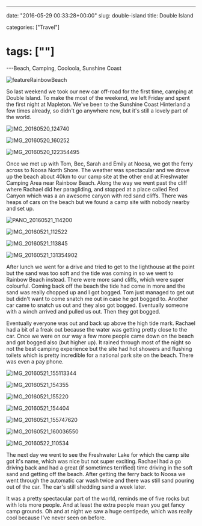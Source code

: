 ---

date: "2016-05-29 00:33:28+00:00"
slug: double-island
title: Double Island

categories: ["Travel"]
# tags: [""]
---Beach, Camping, Cooloola, Sunshine Coast

![featureRainbowBeach](featurerainbowbeach.jpg)

So last weekend we took our new car off-road for the first time, camping at Double Island. To make the most of the weekend, we left Friday and spent the first night at Mapleton. We've been to the Sunshine Coast Hinterland a few times already, so didn't go anywhere new, but it's still a lovely part of the world.

![IMG_20160520_124740](img_20160520_124740.jpg "Endeavour Prize Home")

![IMG_20160520_160252](img_20160520_160252.jpg "Mapleton Falls National Park")

![IMG_20160520_122354495](img_20160520_122354495.jpg)

Once we met up with Tom, Bec, Sarah and Emily at Noosa, we got the ferry across to Noosa North Shore. The weather was spectacular and we drove up the beach about 40km to our camp site at the other end at Freshwater Camping Area near Rainbow Beach. Along the way we went past the cliff where Rachael did her paragliding, and stopped at a place called Red Canyon which was a an awesome canyon with red sand cliffs. There was heaps of cars on the beach but we found a camp site with nobody nearby and set up.

![PANO_20160521_114200](pano_20160521_114200.jpg)

![IMG_20160521_112522](img_20160521_112522.jpg)

![IMG_20160521_113845](img_20160521_113845.jpg)

![IMG_20160521_131354902](img_20160521_131354902.jpg)

After lunch we went for a drive and tried to get to the lighthouse at the point but the sand was too soft and the tide was coming in so we went to Rainbow Beach instead. There were more sand cliffs, which were super colourful. Coming back off the beach the tide had come in more and the sand was really chopped up and I got bogged. Tom just managed to get out but didn't want to come snatch me out in case he got bogged to. Another car came to snatch us out and they also got bogged. Eventually someone with a winch arrived and pulled us out. Then they got bogged.

Eventually everyone was out and back up above the high tide mark. Rachael had a bit of a freak out because the water was getting pretty close to the car. Once we were on our way a few more people came down on the beach and got bogged also (but higher up). It rained through most of the night so not the best camping experience but the site had hot showers and flushing toilets which is pretty incredible for a national park site on the beach. There was even a pay phone.

![IMG_20160521_155113344](img_20160521_155113344.jpg)

![IMG_20160521_154355](img_20160521_154355.jpg)

![IMG_20160521_155220](img_20160521_155220.jpg)

![IMG_20160521_154404](img_20160521_154404.jpg)

![IMG_20160521_155747620](img_20160521_155747620.jpg)

![IMG_20160521_160036550](img_20160521_160036550.jpg)

![IMG_20160522_110534](img_20160522_110534.jpg)

The next day we went to see the Freshwater Lake for which the camp site got it's name, which was nice but not super exciting. Rachael had a go driving back and had a great (if sometimes terrified) time driving in the soft sand and getting off the beach. After getting the ferry back to Noosa we went through the automatic car wash twice and there was still sand pouring out of the car. The car's still shedding sand a week later.

It was a pretty spectacular part of the world, reminds me of five rocks but with lots more people. And at least the extra people mean you get fancy camp grounds. Oh and at night we saw a huge centipede, which was really cool because I've never seen on before.


